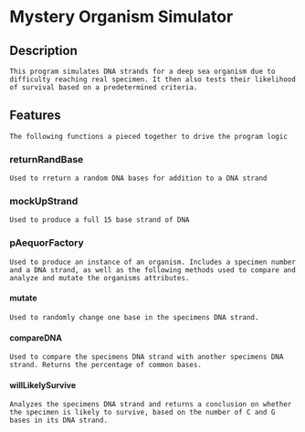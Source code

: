 # Mystery Organism Simulator
## Description
    This program simulates DNA strands for a deep sea organism due to difficulty reaching real specimen. It then also tests their likelihood of survival based on a predetermined criteria.
## Features
    The following functions a pieced together to drive the program logic
### returnRandBase
    Used to rreturn a random DNA bases for addition to a DNA strand
### mockUpStrand
    Used to produce a full 15 base strand of DNA
### pAequorFactory
    Used to produce an instance of an organism. Includes a specimen number and a DNA strand, as well as the following methods used to compare and analyze and mutate the organisms attributes.
#### mutate
    Used to randomly change one base in the specimens DNA strand.
#### compareDNA
    Used to compare the specimens DNA strand with another specimens DNA strand. Returns the percentage of common bases.
#### willLikelySurvive
    Analyzes the specimens DNA strand and returns a conclusion on whether the specimen is likely to survive, based on the number of C and G bases in its DNA strand.